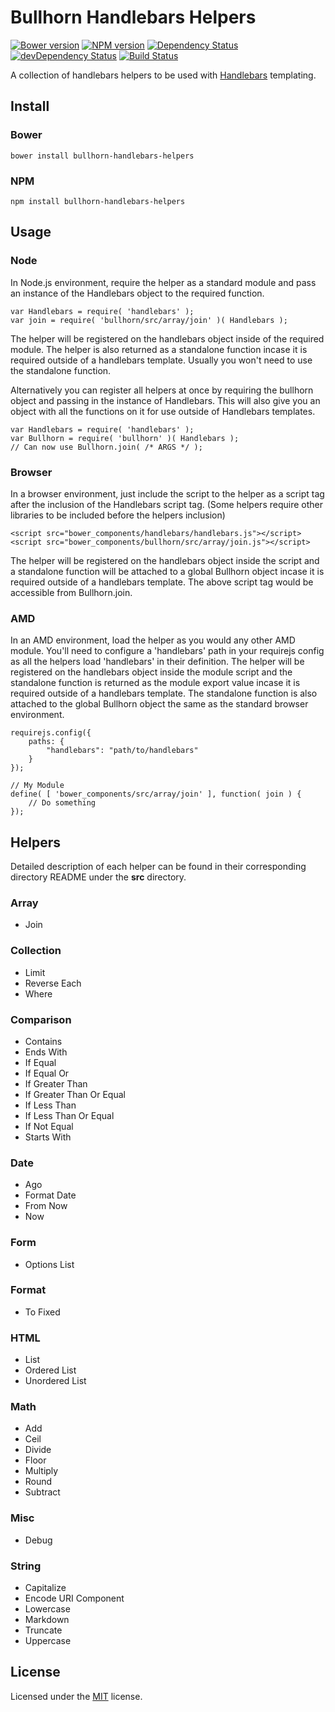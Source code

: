 # Bullhorn Handlebars Helpers

[![Bower version](https://badge.fury.io/bo/bullhorn-handlebars-helpers.svg)](http://badge.fury.io/bo/bullhorn-handlebars-helpers)
[![NPM version](https://badge.fury.io/js/bullhorn-handlebars-helpers.svg)](http://badge.fury.io/js/bullhorn-handlebars-helpers)
[![Dependency Status](https://david-dm.org/uplift/bullhorn-handlebars-helpers.svg)](https://david-dm.org/uplift/bullhorn-handlebars-helpers)
[![devDependency Status](https://david-dm.org/uplift/bullhorn-handlebars-helpers/dev-status.svg)](https://david-dm.org/uplift/bullhorn-handlebars-helpers#info=devDependencies)
[![Build Status](https://travis-ci.org/uplift/bullhorn-handlebars-helpers.svg)](https://travis-ci.org/uplift/bullhorn-handlebars-helpers)

A collection of handlebars helpers to be used with [Handlebars](http://handlebarsjs.com/) templating.

## Install

### Bower

    bower install bullhorn-handlebars-helpers

### NPM

    npm install bullhorn-handlebars-helpers

## Usage

### Node

In Node.js environment, require the helper as a standard module and pass an instance of the Handlebars object to the required function.

    var Handlebars = require( 'handlebars' );
    var join = require( 'bullhorn/src/array/join' )( Handlebars );

The helper will be registered on the handlebars object inside of the required module. The helper is also returned as a standalone function incase it is required outside of a handlebars template. Usually you won't need to use the standalone function.

Alternatively you can register all helpers at once by requiring the bullhorn object and passing in the instance of Handlebars. This will also give you an object with all the functions on it for use outside of Handlebars templates.

    var Handlebars = require( 'handlebars' );
    var Bullhorn = require( 'bullhorn' )( Handlebars );
    // Can now use Bullhorn.join( /* ARGS */ ); 

### Browser

In a browser environment, just include the script to the helper as a script tag after the inclusion of the Handlebars script tag. (Some helpers require other libraries to be included before the helpers inclusion)
    
    <script src="bower_components/handlebars/handlebars.js"></script>
    <script src="bower_components/bullhorn/src/array/join.js"></script>

The helper will be registered on the handlebars object inside the script and a standalone function will be attached to a global Bullhorn object incase it is required outside of a handlebars template.  The above script tag would be accessible from Bullhorn.join.

### AMD

In an AMD environment, load the helper as you would any other AMD module. You'll need to configure a 'handlebars' path in your requirejs config as all the helpers load 'handlebars' in their definition. The helper will be registered on the handlebars object inside the module script and the standalone function is returned as the module export value incase it is required outside of a handlebars template. The standalone function is also attached to the global Bullhorn object the same as the standard browser environment.

    requirejs.config({
        paths: {
            "handlebars": "path/to/handlebars"
        }
    });

    // My Module
    define( [ 'bower_components/src/array/join' ], function( join ) {
        // Do something
    });


## Helpers

Detailed description of each helper can be found in their corresponding directory README under the **src** directory.

### Array

  * Join

### Collection

  * Limit
  * Reverse Each
  * Where

### Comparison

  * Contains
  * Ends With
  * If Equal
  * If Equal Or
  * If Greater Than
  * If Greater Than Or Equal
  * If Less Than
  * If Less Than Or Equal
  * If Not Equal
  * Starts With

### Date

  * Ago
  * Format Date
  * From Now
  * Now

### Form

  * Options List

### Format

  * To Fixed

### HTML

  * List
  * Ordered List
  * Unordered List

### Math

  * Add
  * Ceil
  * Divide
  * Floor
  * Multiply
  * Round
  * Subtract

### Misc

  * Debug

### String

  * Capitalize
  * Encode URI Component
  * Lowercase
  * Markdown
  * Truncate
  * Uppercase

## License

Licensed under the [MIT](http://www.opensource.org/licenses/MIT) license.


